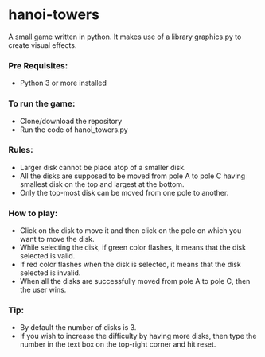 # hanoi-towers
A small game written in python. It makes use of a library graphics.py to create visual effects.

### Pre Requisites:
- Python 3 or more installed

### To run the game:
- Clone/download the repository
- Run the code of hanoi_towers.py 

### Rules:
- Larger disk cannot be place atop of a smaller disk. 
- All the disks are supposed to be moved from pole A to pole C having smallest disk on the top and largest at the bottom.
- Only the top-most disk can be moved from one pole to another.

### How to play:
- Click on the disk to move it and then click on the pole on which you want to move the disk.
- While selecting the disk, if green color flashes, it means that the disk selected is valid.
- If red color flashes when the disk is selected, it means that the disk selected is invalid.
- When all the disks are successfully moved from pole A to pole C, then the user wins.

### Tip:
- By default the number of disks is 3.
- If you wish to increase the difficulty by having more disks, then type the number in the text box on the top-right corner and hit reset.
